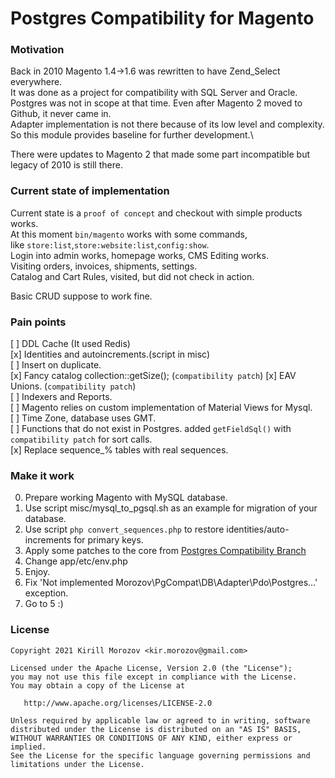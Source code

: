 Postgres Compatibility for Magento
========

### Motivation
Back in 2010 Magento 1.4->1.6 was rewritten to have Zend_Select everywhere.\
It was done as a project for compatibility with SQL Server and Oracle.\
Postgres was not in scope at that time. Even after Magento 2 moved to Github, it never came in.\
Adapter implementation is not there because of its low level and complexity.\
So this module provides baseline for further development.\

There were updates to Magento 2 that made some part incompatible but legacy of 2010 is still there.

### Current state of implementation

Current state is a `proof of concept` and checkout with simple products works.\
At this moment `bin/magento` works with some commands, \
like `store:list`,`store:website:list`,`config:show`.\
Login into admin works, homepage works, CMS Editing works.\
Visiting orders, invoices, shipments, settings.\
Catalog and Cart Rules, visited, but did not check in action.

Basic CRUD suppose to work fine. 

### Pain points
[ ] DDL Cache (It used Redis) \
[x] Identities and autoincrements.(script in misc)\
[ ] Insert on duplicate.\
[x] Fancy catalog collection::getSize(); (`compatibility patch`)
[x] EAV Unions. (`compatibility patch`) \
[ ] Indexers and Reports.\
[ ] Magento relies on custom implementation of Material Views for Mysql.\
[ ] Time Zone, database uses GMT.\
[ ] Functions that do not exist in Postgres. added `getFieldSql()` with `compatibility patch` for sort calls.\
[x] Replace sequence_% tables with real sequences.

### Make it work

0. Prepare working Magento with MySQL database.
1. Use script misc/mysql_to_pgsql.sh as an example for migration of your database.
2. Use script `php convert_sequences.php` to restore identities/auto-increments for primary keys.
3. Apply some patches to the core from [Postgres Compatibility Branch](https://github.com/kirmorozov/magento2/tree/2.4-postgres-compatibility)
4. Change app/etc/env.php
5. Enjoy.
6. Fix  'Not implemented Morozov\PgCompat\DB\Adapter\Pdo\Postgres...' exception.
7. Go to 5 :)


### License
    Copyright 2021 Kirill Morozov <kir.morozov@gmail.com>

    Licensed under the Apache License, Version 2.0 (the "License");
    you may not use this file except in compliance with the License.
    You may obtain a copy of the License at

       http://www.apache.org/licenses/LICENSE-2.0

    Unless required by applicable law or agreed to in writing, software
    distributed under the License is distributed on an "AS IS" BASIS,
    WITHOUT WARRANTIES OR CONDITIONS OF ANY KIND, either express or implied.
    See the License for the specific language governing permissions and
    limitations under the License.
